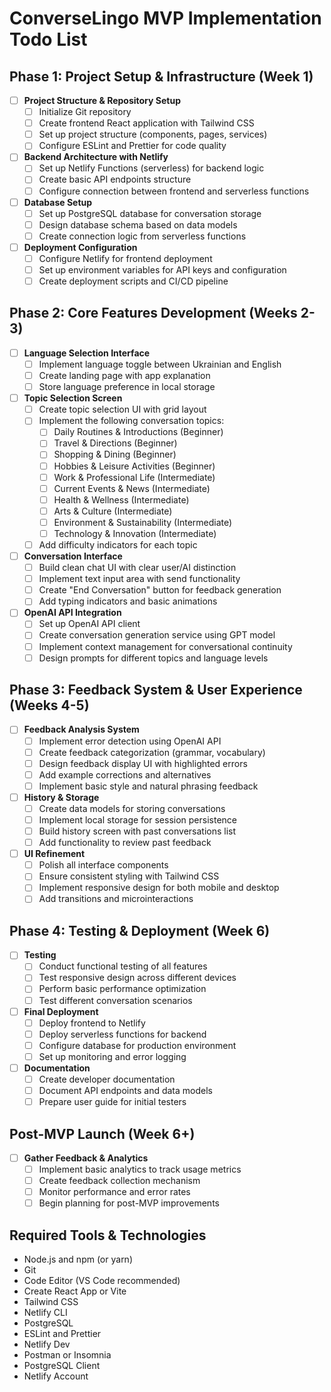 # ConverseLingo MVP Implementation Todo List

## Phase 1: Project Setup & Infrastructure (Week 1)

- [ ] **Project Structure & Repository Setup**
  - [ ] Initialize Git repository
  - [ ] Create frontend React application with Tailwind CSS
  - [ ] Set up project structure (components, pages, services)
  - [ ] Configure ESLint and Prettier for code quality

- [ ] **Backend Architecture with Netlify**
  - [ ] Set up Netlify Functions (serverless) for backend logic
  - [ ] Create basic API endpoints structure
  - [ ] Configure connection between frontend and serverless functions

- [ ] **Database Setup**
  - [ ] Set up PostgreSQL database for conversation storage
  - [ ] Design database schema based on data models
  - [ ] Create connection logic from serverless functions

- [ ] **Deployment Configuration**
  - [ ] Configure Netlify for frontend deployment
  - [ ] Set up environment variables for API keys and configuration
  - [ ] Create deployment scripts and CI/CD pipeline

## Phase 2: Core Features Development (Weeks 2-3)

- [ ] **Language Selection Interface**
  - [ ] Implement language toggle between Ukrainian and English
  - [ ] Create landing page with app explanation
  - [ ] Store language preference in local storage

- [ ] **Topic Selection Screen**
  - [ ] Create topic selection UI with grid layout
  - [ ] Implement the following conversation topics:
    - [ ] Daily Routines & Introductions (Beginner)
    - [ ] Travel & Directions (Beginner)
    - [ ] Shopping & Dining (Beginner)
    - [ ] Hobbies & Leisure Activities (Beginner)
    - [ ] Work & Professional Life (Intermediate)
    - [ ] Current Events & News (Intermediate)
    - [ ] Health & Wellness (Intermediate)
    - [ ] Arts & Culture (Intermediate)
    - [ ] Environment & Sustainability (Intermediate)
    - [ ] Technology & Innovation (Intermediate)
  - [ ] Add difficulty indicators for each topic

- [ ] **Conversation Interface**
  - [ ] Build clean chat UI with clear user/AI distinction
  - [ ] Implement text input area with send functionality
  - [ ] Create "End Conversation" button for feedback generation
  - [ ] Add typing indicators and basic animations

- [ ] **OpenAI API Integration**
  - [ ] Set up OpenAI API client
  - [ ] Create conversation generation service using GPT model
  - [ ] Implement context management for conversational continuity
  - [ ] Design prompts for different topics and language levels

## Phase 3: Feedback System & User Experience (Weeks 4-5)

- [ ] **Feedback Analysis System**
  - [ ] Implement error detection using OpenAI API
  - [ ] Create feedback categorization (grammar, vocabulary)
  - [ ] Design feedback display UI with highlighted errors
  - [ ] Add example corrections and alternatives
  - [ ] Implement basic style and natural phrasing feedback

- [ ] **History & Storage**
  - [ ] Create data models for storing conversations
  - [ ] Implement local storage for session persistence
  - [ ] Build history screen with past conversations list
  - [ ] Add functionality to review past feedback

- [ ] **UI Refinement**
  - [ ] Polish all interface components
  - [ ] Ensure consistent styling with Tailwind CSS
  - [ ] Implement responsive design for both mobile and desktop
  - [ ] Add transitions and microinteractions

## Phase 4: Testing & Deployment (Week 6)

- [ ] **Testing**
  - [ ] Conduct functional testing of all features
  - [ ] Test responsive design across different devices
  - [ ] Perform basic performance optimization
  - [ ] Test different conversation scenarios

- [ ] **Final Deployment**
  - [ ] Deploy frontend to Netlify
  - [ ] Deploy serverless functions for backend
  - [ ] Configure database for production environment
  - [ ] Set up monitoring and error logging

- [ ] **Documentation**
  - [ ] Create developer documentation
  - [ ] Document API endpoints and data models
  - [ ] Prepare user guide for initial testers

## Post-MVP Launch (Week 6+)

- [ ] **Gather Feedback & Analytics**
  - [ ] Implement basic analytics to track usage metrics
  - [ ] Create feedback collection mechanism
  - [ ] Monitor performance and error rates
  - [ ] Begin planning for post-MVP improvements

## Required Tools & Technologies

- Node.js and npm (or yarn)
- Git
- Code Editor (VS Code recommended)
- Create React App or Vite
- Tailwind CSS
- Netlify CLI
- PostgreSQL
- ESLint and Prettier
- Netlify Dev
- Postman or Insomnia
- PostgreSQL Client
- Netlify Account
